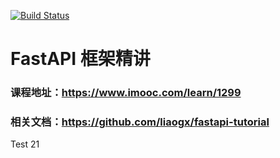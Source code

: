 [![Build Status](http://119.91.149.215:8100/api/badges/BlackZhangJian/fastapi-tutorial/status.svg)](http://119.91.149.215:8100/BlackZhangJian/fastapi-tutorial)
# FastAPI 框架精讲
### 课程地址：https://www.imooc.com/learn/1299
### 相关文档：https://github.com/liaogx/fastapi-tutorial

Test 21